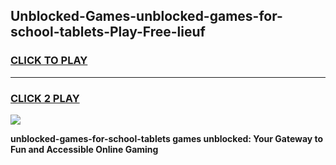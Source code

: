 
## Unblocked-Games-unblocked-games-for-school-tablets-Play-Free-lieuf
<h3>
<a href="https://premium76.site?title=unblocked-games-for-school-tablets&ref=18A">CLICK TO PLAY</a></h3>
<hr>

<h3>
<a href="https://premium76.site?title=unblocked-games-for-school-tablets&ref=18A">CLICK 2 PLAY</a>
  
</h3>

<a href="https://premium76.site?title=unblocked-games-for-school-tablets&ref=18A"><img src="https://clearcache.store/games.png"></a>


**unblocked-games-for-school-tablets games unblocked: Your Gateway to Fun and Accessible Online Gaming**
